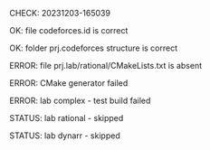 CHECK: 20231203-165039
OK: file codeforces.id is correct
OK: folder prj.codeforces structure is correct
ERROR: file prj.lab/rational/CMakeLists.txt is absent
ERROR: CMake generator failed
ERROR: lab complex - test build failed
STATUS: lab rational - skipped
STATUS: lab dynarr - skipped
